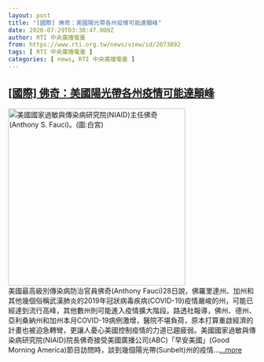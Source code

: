 ```yaml
---
layout: post
title: "[國際] 佛奇：美國陽光帶各州疫情可能達顛峰"
date: 2020-07-29T03:30:47.000Z
author: RTI 中央廣播電臺
from: https://www.rti.org.tw/news/view/id/2073892
tags: [ RTI 中央廣播電臺 ]
categories: [ news, RTI 中央廣播電臺 ]
---
```

<!--1595993447000-->
[[國際] 佛奇：美國陽光帶各州疫情可能達顛峰](https://www.rti.org.tw/news/view/id/2073892)
------

<div>
<img src="https://static.rti.org.tw/assets/thumbnails/2020/03/31/324fad13052660b4e52a731cc14d4a13.jpg" width="360" alt="美國國家過敏與傳染病研究院(NIAID)主任佛奇(Anthony S. Fauci)。(圖:白宮)" title="美國國家過敏與傳染病研究院(NIAID)主任佛奇(Anthony S. Fauci)。(圖:白宮)"><br>美國最高級別傳染病防治官員佛奇(Anthony Fauci)28日說，佛羅里達州、加州和其他幾個俗稱武漢肺炎的2019年冠狀病毒疾病(COVID-19)疫情嚴峻的州，可能已經達到流行高峰，其他數州則可能進入疫情擴大階段。路透社報導，佛州、德州、亞利桑納州和加州本月COVID-19病例激增，醫院不堪負荷，原本打算重啟經濟的計畫也被迫急轉彎，更讓人憂心美國控制疫情的力道已趨疲弱。美國國家過敏與傳染病研究院(NIAID)院長佛奇接受美國廣播公司(ABC)「早安美國」(Good Morning America)節目訪問時，談到幾個陽光帶(Sunbelt)州的疫情...<a target="_blank" href="https://www.rti.org.tw/news/view/id/2073892">...more</a>
</div>
